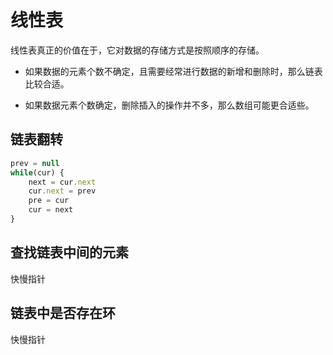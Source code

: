 # 线性表

线性表真正的价值在于，它对数据的存储方式是按照顺序的存储。

- 如果数据的元素个数不确定，且需要经常进行数据的新增和删除时，那么链表比较合适。

- 如果数据元素个数确定，删除插入的操作并不多，那么数组可能更合适些。

## 链表翻转

```js
prev = null
while(cur) {
    next = cur.next
    cur.next = prev
    pre = cur
    cur = next
}
```

## 查找链表中间的元素

快慢指针

## 链表中是否存在环

快慢指针